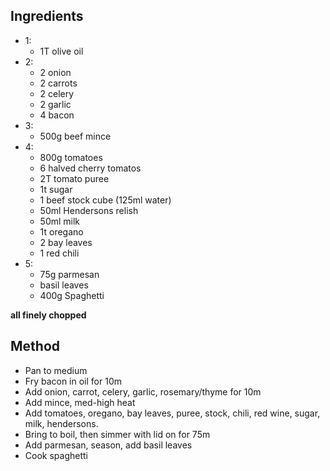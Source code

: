 ## Ingredients

- 1:
  - 1T olive oil
- 2:
  - 2 onion
  - 2 carrots
  - 2 celery
  - 2 garlic
  - 4 bacon
- 3:
  - 500g beef mince
- 4:
  - 800g tomatoes
  - 6 halved cherry tomatos
  - 2T tomato puree
  - 1t sugar
  - 1 beef stock cube (125ml water)
  - 50ml Hendersons relish
  - 50ml milk
  - 1t oregano
  - 2 bay leaves
  - 1 red chili
- 5:
  - 75g parmesan
  - basil leaves
  - 400g Spaghetti

**all finely chopped**

## Method

- Pan to medium
- Fry bacon in oil for 10m
- Add onion, carrot, celery, garlic, rosemary/thyme for 10m
- Add mince, med-high heat
- Add tomatoes, oregano, bay leaves, puree, stock, chili, red wine, sugar, milk, hendersons.
- Bring to boil, then simmer with lid on for 75m
- Add parmesan, season, add basil leaves
- Cook spaghetti

